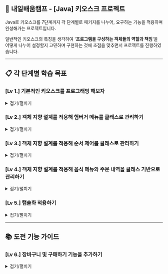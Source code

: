 ## 📌 내일배움캠프 - [Java] 키오스크 프로젝트
Java로 키오스크를 7단계까지 각 단계별로 패키지를 나누어, 요구하는 기능을 적용하며 완성해가는 프로젝트입니다.   
   
일반적인 키오스크의 특징을 생각하여 '**프로그램을 구성하는 객체들의 역할과 책임**'을
어떻게 나누어 설정할지 고민하며 구현하는 것에 초점을 맞추면서 프로젝트를 진행하였습니다.   
   
- - -

## 📋 각 단계별 학습 목표

### [Lv 1.] 기본적인 키오스크를 프로그래밍 해보자
<details>
<summary>접기/펼치기</summary>

- 요구사항이 가지는 의도
    - Scanner, 조건문, 반복문을 재확인하며 입력 데이터를 처리하는 방법 강화
- 햄버거 메뉴 출력 및 선택   
    - Scanner를 사용하여 여러 햄버거 메뉴를 출력
    - 제시된 메뉴 중 입력받은 숫자에 따라 다른 로직을 실행하는 코드 작성
    - 반복문을 이용해서 특정 번호가 입력되면 프로그램 종료
</details>

### [Lv 2.] 객체 지향 설계를 적용해 햄버거 메뉴를 클래스로 관리하기
<details>
<summary>접기/펼치기</summary>

- 요구사항이 가지는 의도
    - 객체 지향 개념을 학습하고, 데이터를 구조적으로 관리하며 프로그램을 설계하는 방법을 익히기
    - 햄버거 메뉴를 `MenuItem` 클래스와 `List` 를 통해 관리
- `MenuItem` 클래스 생성
    - MenuItem 객체 생성을 통해 이름, 가격, 설명을 세팅
- `List`를 선언하여 여러 `MenuItem`을 추가
    - `List menuItems = new ArrayList<>();
- 반복문을 활용해 menuItems를 탐색하면서 하나씩 접근
</details>

### [Lv 3.] 객체 지향 설계를 적용해 순서 제어를 클래스로 관리하기
<details>
<summary>접기/펼치기</summary>

- 요구사항이 가지는 의도
    - 객체 지향 개념 학습, 데이터 구조 관리를 통해 프로그램 설계
    - `main` 함수에서 관리하던 전체 순서 제어를 `Kiosk` 클래스를 통해 관리

- `Kiosk` 클래스 생성하기
    - `MenuItem`을 관리하는 리스트가 필드로 존재
    - `main` 함수에서 관리하던 입력과 반복문 로직은 `start`함수를 만들어 관리
    - `List<MenuItem> menuItems`는 `Kiosk` 클래스 생성자를 통해 값을 할당
        - `Kiosk` 객체를 생성하고 사용하는 `main` 함수에서 객체를 생성할 때 값을 전달

- 요구사항에 부합하는지 검토
    - 키오스크 프로그램을 시작하는 메서드 구현
        - 콘솔에 햄버거 메뉴 출력
        - 사용자의 입력을 받아 메뉴를 선택하거나 프로그램 종료
        - 유효하지 않은 입력에 대해 오류 메시지를 출력
        - `0`을 입력하면 프로그램이 `뒤로가기`되거나 `종료`
</details>

### [Lv 4.] 객체 지향 설계를 적용해 음식 메뉴와 주문 내역을 클래스 기반으로 관리하기
<details>
<summary>접기/펼치기</summary>

- `Menu` 클래스 생성하기
    -  `MenuItem` 클래스를 관리하는 `Menu` 클래스 생성
        - 버거 메뉴, 음료 메뉴 등 각 카테고리에서 여러 `MenuItem`을 포함
    -  `List<MenuItem>`을 `Menu` 클래스가 관리하도록 변경
    - 여러 버거들을 포함하는 상위 개념 ‘버거’ 같은 `카테고리 이름` 필드 추가
    - 메뉴 카테고리 이름을 반환하는 메서드가 구현
</details>

### [Lv 5.] 캡슐화 적용하기
<details>
<summary>접기/펼치기</summary>

- `MenuItem`, `Menu` 그리고 `Kiosk` 클래스의 필드에 직접 접근하지 못하도록 설정
</details>

- - -

## 📚 도전 기능 가이드

### [Lv 6.] 장바구니 및 구매하기 기능을 추가하기
<details>
<summary>접기/펼치기</summary>

- 장바구니 생성 및 관리 기능
    - 사용자가 선택한 메뉴를 장바구니에 추가할 수 있는 기능을 제공
    - 장바구니는 메뉴명, 수량, 가격 정보를 저장하며, 항목을 동적으로 추가 및 조회
    - 사용자가 잘못된 선택을 했을 경우 예외를 처리 (예: 유효하지 않은 메뉴 번호 입력)
- 장바구니 출력 및 금액 계산
    - 사용자가 결제를 시도하기 전에, 장바구니에 담긴 모든 메뉴와 총 금액을 출력
    - 출력 예시
        - 각 메뉴의 이름, 가격, 수량
        - 총 금액 합계
- 장바구니 담기 기능
    - 메뉴를 클릭하면 장바구니에 추가할 지 물어보고, 입력값에 따라 “추가”, “취소” 처리
    - 장바구니에 담은 목록을 출력

- 주문 기능
    - 장바구니에 담긴 모든 항목을 출력
    - 합산하여 총 금액을 계산하고, “주문하기”를 누르면 장바구니 초기화
</details>